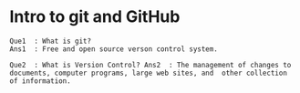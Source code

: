 # Intro to git and GitHub

```
Que1  : What is git?
Ans1  : Free and open source verson control system.
```
`
Que2  : What is Version Control?
Ans2  : The management of changes to documents,
        computer programs, large web sites, and 
        other collection of information.
`
